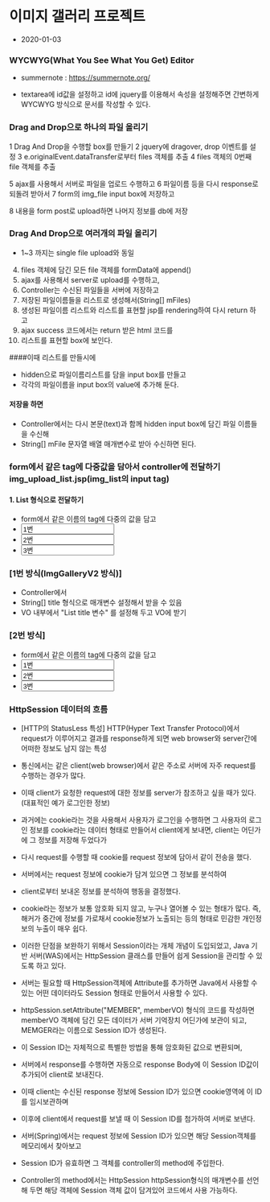 # 이미지 갤러리 프로젝트
* 2020-01-03

### WYCWYG(What You See What You Get) Editor
* summernote : https://summernote.org/

* textarea에 id값을 설정하고 id에 jquery를 이용해서 속성을 설정해주면
간변하게 WYCWYG 방식으로 문서를 작성할 수 있다.

### Drag and Drop으로 하나의 파일 올리기
1 Drag And Drop을 수행할 box를 만들기
2 jquery에 dragover, drop 이벤트를 설정
3 e.originalEvent.dataTransfer로부터 files 객체를 추출
4 files 객체의 0번째 file 객체를 추출

5 ajax를 사용해서 서버로 파일을 업로드 수행하고
6 파일이름 등을 다시 response로 되돌려 받아서 
7 form의 img_file input box에 저장하고

8 내용을  form post로 upload하면 나머지 정보를 db에 저장 

### Drag And Drop으로 여러개의 파일 올리기
* 1~3 까지는 single file upload와 동일
4. files 객체에 담긴 모든 file 객체를 formData에 append()
5. ajax를 사용해서 server로 upload를 수행하고,
6. Controller는 수신된 파일들을 서버에 저장하고
7. 저장된 파일이름들을 리스트로 생성해서(String[] mFiles)
8. 생성된 파일이름 리스트와 리스트를 표현할 jsp를 rendering하여 다시 return 하고
9. ajax success 코드에서는 return 받은 html 코드를 
10. 리스트를 표현할 box에 보인다.

####이때 리스트를 만들시에
* hidden으로 파일이름리스트를 담을 input box를 만들고
* 각각의 파일이름을 input box의 value에 추가해 둔다.

#### 저장을 하면
* Controller에서는 다시 본문(text)과 함께 hidden input box에 담긴 파일 이름들을 수신해
* String[] mFile 문자열 배열 매개변수로 받아 수신하면 된다.  

### form에서 같은 tag에 다중값을 담아서 controller에 전달하기 img_upload_list.jsp(img_list의 input tag)
#### 1. List<String> 형식으로 전달하기

* form에서 같은 이름의 tag에 다중의 값을 담고
* <input name="title" value="1번">
* <input name="title" value="2번">
* <input name="title" value="3번">

### [1번 방식(ImgGalleryV2 방식)]
* Controller에서 
* String[] title 형식으로 매개변수 설정해서 받을 수 있음
* VO 내부에서 "List<String> title 변수" 를 설정해 두고 VO에 받기


### [2번 방식]

* form에서 같은 이름의 tag에 다중의 값을 담고
* <input name="main[0].title" value="1번">
* <input name="main[1].title" value="2번">
* <input name="main[2].title" value="3번">

### HttpSession 데이터의 흐름
* [HTTP의 StatusLess 특성] 
HTTP(Hyper Text Transfer Protocol)에서 request가 이루어지고 결과를 response하게 되면 
web browser와 server간에 어떠한 정보도 남지 않는 특성

* 통신에서는 같은 client(web browser)에서 같은 주소로 서버에 자주 request를 수행하는 경우가 많다.

* 이때 client가 요청한 request에 대한 정보를 server가 참조하고 싶을 때가 있다. 
(대표적인 예가 로그인한 정보)

* 과거에는 cookie라는 것을 사용해서 사용자가 로그인을 수행하면 
그 사용자의 로그인 정보를 cookie라는 데이터 형태로 만들어서 client에게 보내면,
client는 어딘가에 그 정보를 저장해 두었다가

* 다시 request를 수행할 때 cookie를 request 정보에 담아서 같이 전송을 했다.
* 서버에서는 request 정보에 cookie가 담겨 있으면 그 정보를 분석하여
* client로부터 보내온 정보를 분석하여 행동을 결정했다.
* cookie라는 정보가 보통 암호화 되지 않고, 누구나 열어볼 수 있는 형태가 많다.
즉, 해커가 중간에 정보를 가로채서 cookie정보가 노출되는 등의 형태로 민감한 개인정보의 누출이 매우 쉽다.

* 이러한 단점을 보완하기 위해서 Session이라는 개체 개념이 도입되었고,
Java 기반 서버(WAS)에서는 HttpSession 클래스를 만들어 쉽게 Session을 관리할 수 있도록 하고 있다.

* 서버는 필요할 때 HttpSession객체에 Attribute를 추가하면 Java에서 사용할 수 있는 어떤 데이터라도 
Session 형태로 만들어서 사용할 수 있다.

* httpSession.setAttribute("MEMBER", memberVO) 형식의 코드를 작성하면
memberVO 객체에 담긴 모든 데이터가 서버 기억장치 어딘가에 보관이 되고,
MEMGER라는 이름으로 Session ID가 생성된다.

* 이 Session ID는 자체적으로 특별한 방법을 통해 암호화된 값으로 변환되며,
* 서버에서 response를 수행하면 자동으로 response Body에 이 Session ID값이 추가되어 client로 보내진다.

* 이때 client는 수신된 response 정보에 Session ID가 있으면 cookie영역에 이 ID를 임시보관하며
* 이후에 client에서 request를 보낼 때 이 Session ID를 첨가하여 서버로 보낸다.

* 서버(Spring)에서는 request 정보에 Session ID가 있으면 해당 Session객체를 메모리에서 찾아보고 
* Session ID가 유효하면 그 객체를 controller의 method에 주입한다.

* Controller의 method에서는 HttpSession httpSession형식의 매개변수를 선언해 두면 
해당 객체에 Session 객체 값이 담겨있어 코드에서 사용 가능하다.
 





